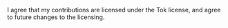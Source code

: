 <!-- Please read the contribution guidelines before submitting a pull request. -->
<!-- By submitting this pull request, you agree that your contributions are
     licensed under the Tok license, and agree to future changes to the
     licensing. -->
<!-- If you're a first-time contributor, please acknowledge it by
     leaving the statement below. -->

I agree that my contributions are licensed under the Tok license, and agree to future changes to the licensing.
